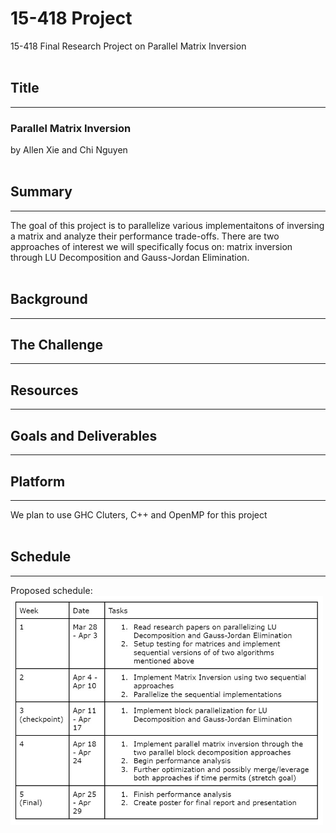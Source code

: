 # **15-418 Project**
15-418 Final Research Project on Parallel Matrix Inversion 
<br><br>

## **Title** 
---
### **Parallel Matrix Inversion**
by Allen Xie and Chi Nguyen
<br><br>

## **Summary**
---
The goal of this project is to parallelize various implementaitons of inversing a matrix and analyze their performance trade-offs. There are two approaches of interest we will specifically focus on: matrix inversion through LU Decomposition and Gauss-Jordan Elimination. 
<br><br>

## **Background**
---


## **The Challenge**
---


## **Resources**
---


## **Goals and Deliverables**
---


## **Platform**
---
We plan to use GHC Cluters, C++ and OpenMP for this project 
<br><br>

## **Schedule**
---
Proposed schedule:
<br><img src=".\docs\images\schedule_draft.jpg" width='500px'></img>  
